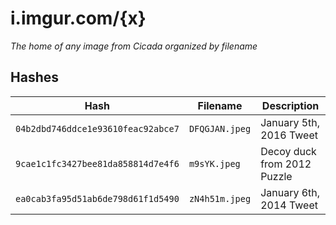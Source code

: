 # i.imgur.com/{x}
_The home of any image from Cicada organized by filename_

## Hashes

| Hash                               | Filename       | Description                 |
|------------------------------------|----------------|-----------------------------|
| `04b2dbd746ddce1e93610feac92abce7` | `DFQGJAN.jpeg` | January 5th, 2016 Tweet     |
| `9cae1c1fc3427bee81da858814d7e4f6` | `m9sYK.jpeg`   | Decoy duck from 2012 Puzzle |
| `ea0cab3fa95d51ab6de798d61f1d5490` | `zN4h51m.jpeg` | January 6th, 2014 Tweet     |
